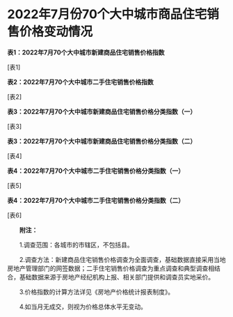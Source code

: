 # 2022年7月份70个大中城市商品住宅销售价格变动情况

**表****1****：****2022****年****7****月****70****个大中城市新建商品住宅销售价格指数**

\[表1\]

**表****2****：****2022****年****7****月****70****个大中城市二手住宅销售价格指数**

\[表2\]

**表****3****：****2022****年****7****月****70****个大中城市新建商品住宅销售价格分类指数（一）**

\[表3\]

**表****3****：****2022****年****7****月****70****个大中城市新建商品住宅销售价格分类指数（二）**

\[表4\]

**表****4****：****2022****年****7****月****70****个大中城市二手住宅销售价格分类指数（一）**

\[表5\]

**表****4****：****2022****年****7****月****70****个大中城市二手住宅销售价格分类指数（二）**

\[表6\]

　　**附注：**

　　1.调查范围：各城市的市辖区，不包括县。

　　2.调查方法：新建商品住宅销售价格调查为全面调查，基础数据直接采用当地房地产管理部门的网签数据；二手住宅销售价格调查为重点调查和典型调查相结合，基础数据来源于房地产经纪机构上报、相关部门提供和调查员实地采价。

　　3.价格指数的计算方法详见《房地产价格统计报表制度》。

　　4.如当月无成交，则视为价格总体水平无变动。